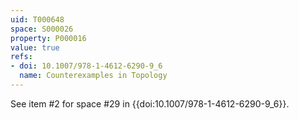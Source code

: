 ```yaml
---
uid: T000648
space: S000026
property: P000016
value: true
refs:
- doi: 10.1007/978-1-4612-6290-9_6
  name: Counterexamples in Topology
---
```


See item #2 for space #29 in {{doi:10.1007/978-1-4612-6290-9_6}}.
